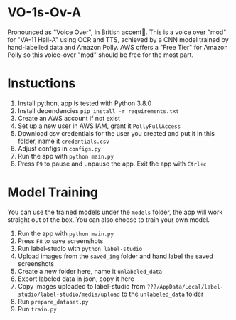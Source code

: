 # VO-1s-Ov-A
Pronounced as "Voice Over", in British accent🤔. This is a voice over "mod" for "VA-11 Hall-A" using OCR and TTS, achieved by a CNN model trained by hand-labelled data and Amazon Polly. AWS offers a "Free Tier" for Amazon Polly so this voice-over "mod" should be free for the most part.

# Instuctions
1. Install python, app is tested with Python 3.8.0
2. Install dependencies `pip install -r requirements.txt`
3. Create an AWS account if not exist
4. Set up a new user in AWS IAM, grant it `PollyFullAccess`
5. Download csv credentials for the user you created and put it in this folder, name it `credentials.csv`
6. Adjust configs in `configs.py`
7. Run the app with `python main.py`
8. Press `F9` to pause and unpause the app. Exit the app with `Ctrl+c`

# Model Training
You can use the trained models under the `models` folder, the app will work straight out of the box. You can also choose to train your own model.
1. Run the app with `python main.py`
2. Press `F8` to save screenshots
3. Run label-studio with `python label-studio`
4. Upload images from the `saved_img` folder and hand label the saved screenshots
5. Create a new folder here, name it `unlabeled_data`
6. Export labeled data in json, copy it here
7. Copy images uploaded to label-studio from `???/AppData/Local/label-studio/label-studio/media/upload` to the `unlabeled_data` folder
8. Run `prepare_dataset.py`
9. Run `train.py`
